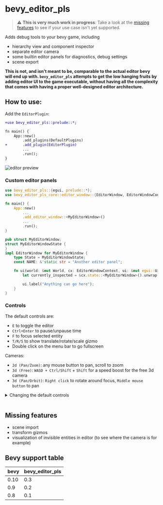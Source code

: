 # bevy_editor_pls

> :warning: **This is very much work in progress**: Take a look at the [missing features](#missing-features) to see if your use case isn't yet supported.

Adds debug tools to your bevy game, including

- hierarchy view and component inspector
- separate editor camera
- some builtin editor panels for diagnostics, debug settings
- scene export

**This is not, and isn't meant to be, comparable to the actual editor bevy will end up with. `bevy_editor_pls` attempts to get the low hanging fruits by adding editor UI to the game executable, without having all the complexity that comes with having a proper well-designed editor architecture.**

## How to use:

Add the `EditorPlugin`:

```diff
+use bevy_editor_pls::prelude::*;

fn main() {
    App::new()
        .add_plugins(DefaultPlugins)
+       .add_plugin(EditorPlugin)
        ...
        .run();
}
```

![editor preview](./docs/editor.png)

### Custom editor panels

```rust
use bevy_editor_pls::{egui, prelude::*};
use bevy_editor_pls_core::editor_window::{EditorWindow, EditorWindowContext};

fn main() {
    App::new()
        ...
        .add_editor_window::<MyEditorWindow>()
        ...
        .run();
}

pub struct MyEditorWindow;
struct MyEditorWindowState {
}
impl EditorWindow for MyEditorWindow {
    type State = MyEditorWindowState;
    const NAME: &'static str = "Another editor panel";

    fn ui(world: &mut World, cx: EditorWindowContext, ui: &mut egui::Ui) {
        let currently_inspected = &cx.state::<MyEditorWindow>().unwrap().selected;

        ui.label("Anything can go here");
    }
}
```

### Controls

The default controls are:

- `E` to toggle the editor
- `Ctrl+Enter` to pause/unpause time
- `F` to focus selected entity
- `T/R/S` to show translate/rotate/scale gizmo
- Double click on the menu bar to go fullscreen

Cameras:

- `2d (Pan/Zoom)`: any mouse button to pan, scroll to zoom
- `3d (Free)`: `WASD + Ctrl/Shift` + `Shift` for a speed boost for the free 3d camera
- `3d (Pan/Orbit)`: `Right click` to rotate around focus, `Middle mouse button` to pan

<details>
<summary>Changing the default controls</summary>

```rust
use bevy_editor_pls::EditorPlugin;
use bevy_editor_pls::controls;
use bevy_editor_pls_default_windows::hierarchy::picking::EditorRayCastSource;

fn main() {
    App::new()
        // ..
        .add_plugin(EditorPlugin)
        .insert_resource(editor_controls())
        .add_startup_system(set_cam3d_controls)
        // ..
        .run();
}

fn editor_controls() -> EditorControls {
    let mut editor_controls = EditorControls::default_bindings();
    editor_controls.unbind(controls::Action::PlayPauseEditor);

    editor_controls.insert(
        controls::Action::PlayPauseEditor,
        controls::Binding {
            input: controls::UserInput::Single(controls::Button::Keyboard(KeyCode::Escape)),
            conditions: vec![controls::BindingCondition::ListeningForText(false)],
        },
    );

    editor_controls
}

fn set_cam3d_controls(
    mut query: Query<&mut bevy_editor_pls::default_windows::cameras::camera_3d_free::FlycamControls>,
) {
    let mut controls = query.single_mut();
    controls.key_up = KeyCode::Q;
    controls.key_down = KeyCode::E;
}
```

</details>

<br>

## Missing features

- scene import
- transform gizmos
- visualization of invisible entities in editor (to see where the camera is for example)

## Bevy support table

| bevy | bevy_editor_pls |
| ---- | --------------- |
| 0.10 | 0.3             |
| 0.9  | 0.2             |
| 0.8  | 0.1             |
